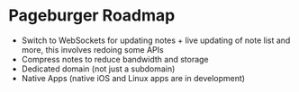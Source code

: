 # Pageburger Roadmap

- Switch to WebSockets for updating notes + live updating of note list and more, this involves redoing some APIs
- Compress notes to reduce bandwidth and storage
- Dedicated domain (not just a subdomain)
- Native Apps (native iOS and Linux apps are in development)
